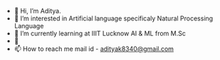 - 👋 Hi, I’m Aditya.
- 👀 I’m interested in Artificial language specificaly Natural Processing Language
- 🌱 I’m currently learning at IIIT Lucknow AI & ML from M.Sc
- 💞️ 
- 📫 How to reach me mail id - adityak8340@gmail.com

<!---
Adityak8340/Adityak8340 is a ✨ special ✨ repository because its `README.md` (this file) appears on your GitHub profile.
You can click the Preview link to take a look at your changes.
--->
